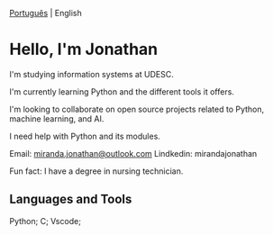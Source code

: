 [Português](https://github.com/Jonthmiranda/Jonthmiranda/blob/main/README%20pt-br.md) | English

# Hello, I'm Jonathan

I'm studying information systems at UDESC.

I'm currently learning Python and the different tools it offers.

I'm looking to collaborate on open source projects related to Python, machine learning, and AI.

I need help with Python and its modules.

Email: miranda.jonathan@outlook.com
Lindkedin: mirandajonathan
      
Fun fact: I have a degree in nursing technician.


## Languages ​​and Tools

Python; C; Vscode;
